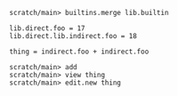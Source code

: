 ``` ucm
scratch/main> builtins.merge lib.builtin
```

``` unison
lib.direct.foo = 17
lib.direct.lib.indirect.foo = 18

thing = indirect.foo + indirect.foo
```

``` ucm
scratch/main> add
scratch/main> view thing
scratch/main> edit.new thing
```
